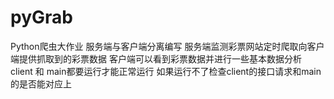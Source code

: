 # pyGrab
Python爬虫大作业 服务端与客户端分离编写 服务端监测彩票网站定时爬取向客户端提供抓取到的彩票数据 客户端可以看到彩票数据并进行一些基本数据分析
client 和 main都要运行才能正常运行
如果运行不了检查client的接口请求和main的是否能对应上
